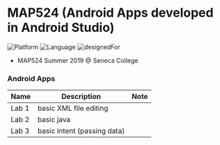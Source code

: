 # MAP524 (Android Apps developed in Android Studio)

![Platform](https://img.shields.io/badge/platform-Android-silver.svg)
![Language](https://img.shields.io/badge/language-Java%20and%20XML-orange.svg)
![designedFor](https://img.shields.io/badge/designedFor-Android%20Phone%2C%20Tablet-green.svg)

* MAP524 Summer 2019 @ Seneca College

### Android Apps
|Name|Description|Note|
|----|----|----|
Lab 1|basic XML file editing||
|Lab 2|basic java||
Lab 3|basic intent (passing data)||
